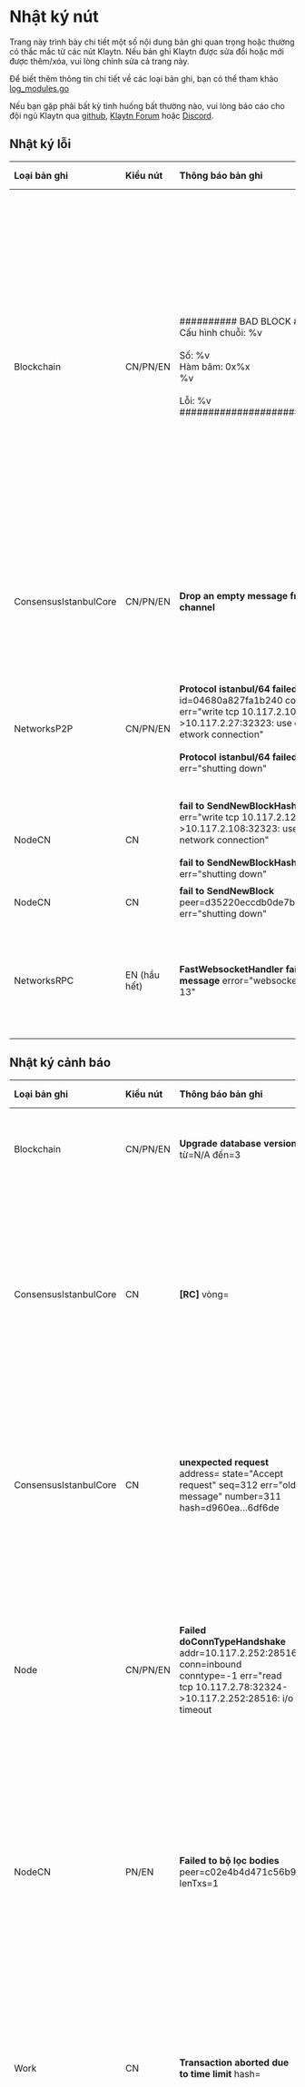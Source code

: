 # Nhật ký nút

Trang này trình bày chi tiết một số nội dung bản ghi quan trọng hoặc thường có thắc mắc từ các nút Klaytn. Nếu bản ghi Klaytn được sửa đổi hoặc mới được thêm/xóa, vui lòng chỉnh sửa cả trang này.

Để biết thêm thông tin chi tiết về các loại bản ghi, bạn có thể tham khảo [log_modules.go](https://github.com/klaytn/klaytn/blob/dev/log/log_modules.go)

Nếu bạn gặp phải bất kỳ tình huống bất thường nào, vui lòng báo cáo cho đội ngũ Klaytn qua [github](https://github.com/klaytn/klaytn/issues), [Klaytn Forum](https://forum.klaytn.foundation/) hoặc [Discord](https://discord.io/KlaytnOfficial).

## Nhật ký lỗi
| Loại bản ghi          | Kiểu nút     | Thông báo bản ghi                                                                                                                                                                                                        | Mô tả                                                                                                                                                                                                                                                                                                                                                     | Hướng dẫn đề xuất                                                                                                                                                                                                                                    |
|:--------------------- |:------------ |:------------------------------------------------------------------------------------------------------------------------------------------------------------------------------------------------------------------------ |:--------------------------------------------------------------------------------------------------------------------------------------------------------------------------------------------------------------------------------------------------------------------------------------------------------------------------------------------------------- |:---------------------------------------------------------------------------------------------------------------------------------------------------------------------------------------------------------------------------------------------------- |
| Blockchain            | CN/PN/EN     | ########## BAD BLOCK #########<br/>Cấu hình chuỗi: %v<br/><br/>Số: %v<br/>Hàm băm: 0x%x<br/>%v<br/><br/>Lỗi: %v<br/>##############################                                                                       | Khối không hợp lệ phát sinh khi biên lai nhận được và kết quả thực thi không khớp nhau. Nếu một nút dừng lại với bản ghi khối không hợp lệ, có thể do hai lý do. <br/> - Trường hợp 1. Cấu hình nút không chính xác, chẳng hạn như phiên bản nhị phân. <br/> - Trường hợp 2. Mã có vấn đề. Rất có khả năng các nút khác cũng sẽ gặp phải vấn đề tương tự. | Đây là lỗi nghiêm trọng nên nếu bạn thấy bất kỳ khối không hợp lệ nào, vui lòng tạo báo cáo lỗi hoặc báo cáo cho kho lưu trữ Klaytn GitHub.                                                                                                          |
| ConsensusIstanbulCore | CN/PN/EN     | **Drop an empty message from timeout channel**                                                                                                                                                                           | Lỗi này có nghĩa là thời gian chuyển vòng sẽ hết. Lỗi này được in nếu bộ đếm thời gian vô tình đóng lại.                                                                                                                                                                                                                                                  | Lỗi này có thể xảy ra khi trình tải xuống được khởi động. <br/> kiểm tra xem bản ghi tiếp theo có được in không: `Block synchronisation started`.                                                                                                    |
| NetworksP2P           | CN/PN/EN     | **Protocol istanbul/64 failed** id=04680a827fa1b240 conn=staticdial err="write tcp 10.117.2.105:34396->10.117.2.27:32323: use of closed etwork connection"<br/><br/> **Protocol istanbul/64 failed** err="shutting down" | Nhật ký này có thể được in nếu nút còn lại bị mất kết nối. Thông thường, tiếp theo sẽ là bản ghi `Disconnected a P2P Peer`.                                                                                                                                                                                                                               | Kiểm tra xem máy ngang hàng bị mất kết nối có kết nối lại hay không. Nếu không có kết nối lại, hãy kiểm tra trạng thái mạng hoặc kết nối máy ngang hàng [admin_peers](../../references/json-rpc/admin.md#admin_peers) |
| NodeCN                | CN           | **fail to SendNewBlockHashes** err="write tcp 10.117.2.124:24108->10.117.2.108:32323: use of closed network connection" <br/><br/> **fail to SendNewBlockHashes** err="shutting down"                                    | giống như lỗi `Protocol istanbul/64 failed`                                                                                                                                                                                                                                                                                                               | giống như lỗi `Protocol istanbul/64 failed`                                                                                                                                                                                                          |
| NodeCN                | CN           | **fail to SendNewBlock** peer=d35220eccdb0de7b err="shutting down"                                                                                                                                                       | giống như lỗi `Protocol istanbul/64 failed`                                                                                                                                                                                                                                                                                                               | giống như lỗi `Protocol istanbul/64 failed`                                                                                                                                                                                                          |
| NetworksRPC           | EN (hầu hết) | **FastWebsocketHandler fail to upgrade message** error="websocket: version != 13"                                                                                                                                        | Vấn đề về phiên bản của kết nối WebSocket                                                                                                                                                                                                                                                                                                                 | Tiêu đề của yêu cầu phải chứa trường `Sec-Websocket-Version` với giá trị được đặt là 13. Có thể bạn chưa sử dụng máy khách Klaytn rpc.                                                                                                               |

## Nhật ký cảnh báo
| Loại bản ghi          | Kiểu nút | Thông báo bản ghi                                                                                                                                        | Mô tả                                                                                                                                                                                                                                                                        | Hướng dẫn đề xuất                                                                                                                                                                                                                                                                             |
|:--------------------- |:-------- |:-------------------------------------------------------------------------------------------------------------------------------------------------------- |:---------------------------------------------------------------------------------------------------------------------------------------------------------------------------------------------------------------------------------------------------------------------------- |:--------------------------------------------------------------------------------------------------------------------------------------------------------------------------------------------------------------------------------------------------------------------------------------------- |
| Blockchain            | CN/PN/EN | **Upgrade database version** từ=N/A đến=3                                                                                                                | Lỗi này được ghi bản ghi vào thời điểm bắt đầu khởi động nút                                                                                                                                                                                                                 | Bạn không cần xử lý lỗi này.                                                                                                                                                                                                                                                                  |
| ConsensusIstanbulCore | CN       | **[RC]** vòng=                                                                                                                                           | Nhật ký thay đổi vòng lặp được bắt đầu với thẻ [RC].                                                                                                                                                                                                                         | Nếu vòng lặp không kết thúc sau một hoặc hai vòng và tiếp tục tăng lên thì trước tiên nên phân tích trạng thái mạng hoặc kết nối máy ngang hàng. <br/><br/> api kiểm tra kết nối máy ngang hàng: [admin_peers](../../references/json-rpc/admin.md#admin_peers) |
| ConsensusIstanbulCore | CN       | **unexpected request**  address= state="Accept request" seq=312 err="old message" number=311 hash=d960ea…6df6de                                          | Một người đề xuất đào một khối nhưng không thành công. Trong hầu hết các trường hợp, khối đó quá cũ để làm khối mới.                                                                                                                                                         | Bạn không cần xử lý lỗi này.                                                                                                                                                                                                                                                                  |
| Node                  | CN/PN/EN | **Failed doConnTypeHandshake** addr=10.117.2.252:28516 conn=inbound conntype=-1 err="read tcp 10.117.2.78:32324->10.117.2.252:28516: i/o timeout         | Bằng cách quay số, hai máy ngang hàng P2P thiết lập kết nối. Nhật ký này được in nếu thiết lập không thành công.                                                                                                                                                             | Kiểm tra xem máy ngang hàng bị mất kết nối có kết nối lại hay không. Nếu không, kiểm tra trạng thái mạng hoặc kết nối máy ngang hàng <br/><br/> api kiểm tra kết nối máy ngang hàng: [admin_peers](../../references/json-rpc/admin.md#admin_peers)             |
| NodeCN                | PN/EN    | **Failed to bộ lọc bodies** peer=c02e4b4d471c56b9 lenTxs=1                                                                                               | Một nút đã nhận được phần tiêu đề khối không mong muốn khi đang tiến hành tìm nạp (fetching). <br/> - lenTxs: số lượng giao dịch không được yêu cầu                                                                                                                          | Bạn không cần xử lý lỗi này.                                                                                                                                                                                                                                                                  |
| Work                  | CN       | **Transaction aborted due to time limit** hash=                                                                                                          | Thời gian thực thi khối khi đào không được vượt quá 250 mili giây, vì vậy giao dịch cuối cùng có thể bị hủy do giới hạn thời gian này.                                                                                                                                       | Xác nhận rằng giao dịch đi vào khối.                                                                                                                                                                                                                                                          |
| Work                  | CN       | **Transaction failed, tài khoản skipped** hash=b1b26c...6b220a err="insufficient balance for transfer"<br/><br/>Error(trước v1.6.2)<br/>Warn(sau v1.6.2) | Khi không thể thực thi một giao dịch trong quá trình đào do không đủ số dư trong tài khoản `from` <br/>(Về mặt lý thuyết, lỗi này xảy ra khi số dư vẫn đủ vào thời điểm giao dịch được tạo và nhập vào txpool, nhưng lại không đủ vào thời điểm thực thi giao dịch thực tế.) | Kiểm tra xem số dư tài khoản `from` có thực sự không đủ hay không.                                                                                                                                                                                                                            |

## Nhật ký thông tin
Nhật ký `Info` chứa thông tin bổ sung để bạn biết thêm về trạng thái nút nên bạn không cần xử lý bản ghi cấp độ `Info`.

| Loại bản ghi   | Kiểu nút | Thông báo bản ghi                                                                                                                                                                             | Mô tả                                                                                                                                                                                                                                                                                                                                                                                                                                                                                                                                                                                                                                                                                                                                                                                                                                                                                                                                                                                                                   |
|:-------------- |:-------- |:--------------------------------------------------------------------------------------------------------------------------------------------------------------------------------------------- |:----------------------------------------------------------------------------------------------------------------------------------------------------------------------------------------------------------------------------------------------------------------------------------------------------------------------------------------------------------------------------------------------------------------------------------------------------------------------------------------------------------------------------------------------------------------------------------------------------------------------------------------------------------------------------------------------------------------------------------------------------------------------------------------------------------------------------------------------------------------------------------------------------------------------------------------------------------------------------------------------------------------------- |
| Blockchain     | CN/PN/EN | **Regenerated local transaction journal** transactions=0 tài khoảns=0                                                                                                                         | Khi tắt nút, các giao dịch cục bộ được ghi vào một tập tin (tên tập tin mặc định là transactions.rlp). Khi nút được khởi động lại với tập tin đã ghi bản ghi, các giao dịch cục bộ có thể được tạo lại dựa trên tập tin. <br/> - transactions: số lượng giao dịch cục bộ được tạo lại. <br/> - tài khoảns: số lượng tài khoản được tạo lại (==from)                                                                                                                                                                                                                                                                                                                                                                                                                                                                                                                                                                                                                                                                     |
| Blockchain     | CN/PN/EN | **Inserted a new block** number=14 hash=13cbfc…f007fc txs=0 gas=0 elapsed=793.458µs  processTxs=167ns finalize=157.708µs validateState=7.542µs totalWrite=443.417µs trieWrite=256.667µs       | Nếu nút không phải là người đề xuất tại khối đó và đồng thuận thành công thì nút đó đã thực thi (== xác thực) khối. Nói cách khác, một khối được chèn vào. <br/> - gas: tổng số lượng gas đã dùng trong quá trình thực hiện giao dịch. <br/> Trường này thường được dùng khi kiểm thử mạng để tìm lượng gas đã sử dụng trên mỗi khối.                                                                                                                                                                                                                                                                                                                                                                                                                                                                                                                                                                                                                                                                                   |
| NetworksP2P    | CN/PN/EN | **[Dial] Add dial candidate from static nodes**  id=62a08a4b9f091c4b NodeType=0 ip=10.117.2.8 mainPort=32323 port=[32323]                                                                     | Một mạng ngang hàng P2P mới được kết nối và đó là một nút tĩnh. Một nút được thêm thủ công bằng cách sử dụng api static-nodes.json hoặc addpeer được gọi là nút tĩnh. Nếu là mạng đa kênh, nó sử dụng hai cổng. vd. [32323, 32324]. <br/> - id: id mạng ngang hàng dst <br/> - NodeType: loại nút dst (cn,pn,en,bn) <br/> - ip: ip dst <br/> - mainPort: số cổng nghe TCP dst <br/> - port: số cổng nghe TCP dst bao gồm cả cổng chính và cổng phụ.                                                                                                                                                                                                                                                                                                                                                                                                                                                                                                                                                                     |
| NetworksP2P    | CN/PN/EN | **Added a multichannel P2P Peer** id=28a6760472a078fb conn=staticdial peerID=28a6760472a078fb                                                                                                 | Một mạng ngang hàng mới được kết nối dưới dạng mạng ngang hàng đa kênh. <br/> - id/peerID: id mạng ngang hàng nút của tôi <br/> - conn: kiểu kết nối <br/> - inbound: ai đó kết nối với tôi <br/> - staticdial: kết nối tĩnh, chẳng hạn như static-nodes.json hoặc addPeer <br/> - trusteddial: kết nối đang tin cậy, chẳng hạn như trust-nodes.json. luôn có thể kết nối lại và thiết lập ngay cả khi số lượng kết nối vượt quá giới hạn tối đa.                                                                                                                                                                                                                                                                                                                                                                                                                                                                                                                                                                       |
| NetworksP2P    | CN/PN/EN | **Disconnected a multichannel P2P Peer** id=28a6760472a078fb conn=inbound    peerID=28a6760472a078fb peerName=Klaytn/v1.7.3+acae89350c/darwin-arm64/go1.18.1 err=EOF                          | Một mạng ngang hàng đa kênh bị ngắt kết nối. <br/> - peerName: Hiển thị thông tin nút của tôi <br/> - err: Lý do dẫn đến kết nối bị ngắt                                                                                                                                                                                                                                                                                                                                                                                                                                                                                                                                                                                                                                                                                                                                                                                                                                                                                |
| NetworksP2P    | CN/PN/EN | **ProtocolManager.processConsensusMsg closed** id=28a6760472a078fb conn=inbound    PeerName=Klaytn/v1.7.3+acae89350c/darwin-arm64/go1.18.1                                                    | Khi một nút P2P bị ngắt kết nối, kênh thông báo đồng thuận giữa các nút cũng bị đóng.                                                                                                                                                                                                                                                                                                                                                                                                                                                                                                                                                                                                                                                                                                                                                                                                                                                                                                                                   |
| StorageStateDB | CN/PN/EN | **Persisted trie from memory database** blockNum=23460 updated nodes=4 updated nodes size=499.00B time=539.959µs  gcnodes=68  gcsize=10.55kB gctime=226.499µs  livenodes=245 livesize=37.80kB | Nhật ký này được in để thông báo cho bạn rằng cơ sở dữ liệu trie đã được ghi lại. Ở đây, ghi lại có nghĩa là lưu trữ những thay đổi của cơ sở dữ liệu flushing vào cơ sở dữ liệu thực tế. <br/><br/> Thao tác ghi lại được thực hiện định kỳ. <br/> - Trường hợp 1. Nếu nút đó là một nút hoàn thiện, việc ghi lại trie được thực hiện cho mỗi 128 khối. <br/> - Trường hợp 2. Nếu nút đó là một nút lưu trữ, việc ghi lại trie được thực hiện cho mỗi khối. <br/><br/> Thao tác ghi lại cũng có thể được thực hiện trong các trường hợp khác. <br/> - , Thao tác ghi lại được thực hiện khi một nút bị tắt. <br/> - Thao tác ghi lại được thực hiện khi kích thước bộ nhớ vượt quá giới hạn. <br/><br/> Lưu ý. <br/> - gc là viết tắt của garbage collection (thu gom rác). Ở đây, thu gom rác có nghĩa là lưu trữ các thay đổi của nút trie vào cơ sở dữ liệu flushing. <br/> - Một nút hoàn thiện lưu trữ thông tin của mỗi 128 chu kỳ và 128 khối mới nhất. <br/> - Một nút lưu trữ lưu trữ thông tin của mỗi khối. |
| Work           | CN       | **Commit new mining work** number=14 hash=438ef7…68ca7f txs=0 elapsed=605.375µs commitTime=184.708µs finalizeTime=414.375µs                                                                   | Mỗi nút CN đào một khối để chuẩn bị cho việc thay đổi vòng lặp <br/>-số hiệu: số khối<br/> - hàm băm: hàm băm của khối (đây không phải là phiên bản cuối cùng) <br/> - txs: số lượng giao dịch trong khối<br/> - thời gian trôi qua: tổng thời gian đào khối (commitTime + finalizeTime)<br/> - commitTime: thời gian thực thi giao dịch trong khối<br/> - finalizeTime: thời gian hoàn thành khối                                                                                                                                                                                                                                                                                                                                                                                                                                                                                                                                                                                                                      |
| Work           | CN       | **Successfully sealed new block** number=14 hash=13cbfc…f007fc                                                                                                                                | [Chỉ Người đề xuất] Ghi đóng một khối mới thành công. Quá trình ghi đóng bao gồm các bước sau đây. <br/> - Quá trình đồng thuận Ibft cho khối. <br/> - Cập nhật dấu thời gian và chữ ký của khối                                                                                                                                                                                                                                                                                                                                                                                                                                                                                                                                                                                                                                                                                                                                                                                                                        |
| Work           | CN       | **Successfully wrote mined block** num=14 hash=13cbfc…f007fc txs=0 elapsed=617.709µs                                                                                                          | [Chỉ Người đề xuất] Nếu nút đó là một người đề xuất và quá trình đồng thuận thành công thì người đề xuất cần lưu trữ kết quả thực thi của khối vào cơ sở dữ liệu. Nhật ký này cho biết việc lưu trữ đã thành công.                                                                                                                                                                                                                                                                                                                                                                                                                                                                                                                                                                                                                                                                                                                                                                                                      |
| Work           | CN       | **Mining too far in the future** wait=1s                                                                                                                                                      | Để duy trì khoảng thời gian tạo khối 1 giây, nút sẽ ngủ trong thời gian "1s - thời gian tạo/lan truyền/ thực thi khối trước đó". <br/> - wait: thời gian mà nút ngủ                                                                                                                                                                                                                                                                                                                                                                                                                                                                                                                                                                                                                                                                                                                                                                                                                                                     |
| VM             | CN/PN/EN | **Returning since the addr is not a program tài khoản** addr=                                                                                                                                 | Ai đó đang cố gắng gọi một hợp đồng không tồn tại. <br/><br/> Lưu ý. Trong Klaytn, tài khoản chương trình tương đương với tài khoản hợp đồng.                                                                                                                                                                                                                                                                                                                                                                                                                                                                                                                                                                                                                                                                                                                                                                                                                                                                           |

## Ghi bản ghi hoạt động

### Định cấu hình Quay vòng bản ghi
You can enable the log rotation by setting the `--log.rotate` flag, and configure the log rotation settings by the following flags.
- `--log.rotate`: By setting this flag, it enables the log rotation and applies the other log rotation options
- `--log.maxsize`: Specifies the file size in MB that triggers backup file creation
- `--log.maxbackups`: Determines the maximum number of backup files that can be stored. Once this limit is reached, older logs will be deleted.
- `--log.maxage`: Represents the maximum number of days to retain a log file. For example, if set to 30, a backup file will be deleted after 30 days.
- `--log.compress`: By setting this flag, it compresses the backup logs in gz format.

Example
```
./bin/ken ... --log.rotate --log.maxsize 100 --log.maxbackups 10 --log.maxage 30 --log.compress
```
You can also enable and configure the log rotation by setting following options in configuration file (e.g., `kend.conf`).
```
# log rotation related options
LOG_ROTATE=1 # setting 1 to enable the log rotation related options
LOG_MAXSIZE=100 # the unit is MB
LOG_MAXBACKUPS=10
LOG_MAXAGE=30 # maximum number of days to retain a log file
LOG_COMPRESS=1 # setting 1 to compress the backup logs in gz format
```
It is recommended to download and use the package which version is v1.11.0 or higher. You can download it in Binaries section of the release note(e.g., [v1.11.0 release note](https://github.com/klaytn/klaytn/releases/tag/v1.11.0)). Make sure next three files are v1.11.0 or higher: configuration file, daemon, and binary. Otherwise, it won't work.

### Trạng thái bản ghi thông thường

| Loại                                           | Thông báo                                                                                                          | Mô tả                                                                                                                                                                                                                                                                                              |      |
| ----------------------------------------------- | ------------------------------------------------------------------------------------------------------------------ | -------------------------------------------------------------------------------------------------------------------------------------------------------------------------------------------------------------------------------------------------------------------------------------------------- | ---- |
| Lỗi                                             | FastWebsocketHandler fail to upgrade message                                                                       | Vấn đề về phiên bản của kết nối WebSocket                                                                                                                                                                                                                                                          | thấp |
| Lỗi                                             | invalid index of the proposer                                                                                      | Lỗi phát sinh khi nút EN nhận giao dịch từ nút CN                                                                                                                                                                                                                                                  | thấp |
| WARN                                            | ProtocolManager failed to read msg                                                                                 |                                                                                                                                                                                                                                                                                                    | thấp |
| WARN                                            | Failed doConnTypeHandshake                                                                                         |                                                                                                                                                                                                                                                                                                    | low  |
| ERRORErro                                       | Protocol istanbul/64 failed                                                                                        | Máy ngang hàng mất kết nối                                                                                                                                                                                                                                                                         | thấp |
| Lỗi                                             | Fasthttp Err                                                                                                       | Lỗi khi kết nối: hết thời gian đọc nhưng không đọc được gì                                                                                                                                                                                                                                         | thấp |
| Lỗi                                             | Fasthttp Err                                                                                                       | Lỗi khi kết nối: lỗi khi đọc tiêu đề yêu cầu: không tìm thấy phương pháp yêu cầu http trong "\x16…                                                                                                                                                                                                | thấp |
| Warn                                            | hash=b1b26c…6b220a err="insufficient balance for transfer"                                                         | Lỗi này xảy ra khi giao dịch cần xử lý (thường là khai thác) không thể thực hiện được do không đủ số dư trong "tài khoản gửi”(Về mặt lý thuyết, lỗi này xảy ra khi số dư vẫn đủ vào thời điểm giao dịch được tạo và nhập vào txpool, nhưng lại không đủ vào thời điểm thực thi giao dịch thực tế.) | thấp |
| LỖI                                             | ERROR\[06/06,23:23:46 Z] \[7] decode anchor payload err="rlp: expected input list for types.AnchoringDataLegacy" | Bất kỳ loại giá trị nào cũng có thể đưa vào trường dữ liệu Anchoring tx. Tuy nhiên, đầu ra của nút là bản ghi lỗi khi nhập sai loại giá trị                                                                                                                                                        |      |
| Người đề xuất: `Successfully wrote mined block` |                                                                                                                    |                                                                                                                                                                                                                                                                                                    |      |

Không phải người đề xuất `Inserted a new block`

### Ghi bản ghi thay đổi cấp độ (0\~5)

Chuyển đến Bảng điều khiển Klaytn

```
#default Value
> debug.verbosity(3)
# hight detail nhật ký Value
> debug.verbosity(5)
# No Logs Value
> debug.verbosity(0)

# Default Value for Blockchain log
> debug.vmodule("blockchain=3")
# High detail Value for Blockchain Log
> debug.vmodule("blockchain=5")

```
